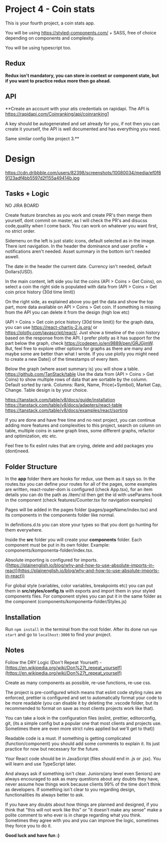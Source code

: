 
# Project 4 - Coin stats

This is your fourth project, a coin stats app.

You will be using https://styled-components.com/ + SASS, free of choice depending on components and complexity.

You will be using typescript too.

## Redux

**Redux isn't mandatory, you can store in context or component state, but if you want to practice redux more then go ahead.**


## API

**Create an account with your atis credentials on rapidapi. The API is https://rapidapi.com/Coinranking/api/coinranking1

A key should be autogenerated and set already for you, if not then you can create it yourself, the API is well documented and has everything you need.

Same similar config like project 3.**

# Design

https://cdn.dribbble.com/users/82398/screenshots/10080034/media/ef0f89123adf4bb5597d2f155a49414b.jpg

## Tasks + Logic

NO JIRA BOARD

Create feature branches as you work and create PR's then merge them yourself, dont commit on master, as I will check the PR's and disucss code,quality when I come back.
You can work on whatever you want first, no strict order.

Sidemenu on the left is just static icons, default selected as in the image. There isnt navigation.
In the header the dominance and user profile + notifications aren't needed.
Asset summary in the bottom isn't needed aswell.

The date in the header the current date. Currency isn't needed, default Dollars(USD).

In the main content, left side you list the coins (API > Coins > Get Coins), on select a coin the right side is populated with data from (API > Coins  > Get coin price history (30d time limit))

On the right side, as explained above you get the data and show the top part, more data available on API > Coins > Get coin. If something is missing from the API you can delete it from the design (high low etc)

 (API > Coins  > Get coin price history (30d time limit)) for the graph data,  you can use https://react-chartjs-2.js.org/ or https://plotly.com/javascript/react/.
 Just show a timeline of the coin history based on the response from the API. I prefer plotly as it has support for the part below the graph, check https://codepen.io/eni9889/pen/GRJGjmW.
 But, feel free to explore other options for graphs as there are many and maybe some are better than what I wrote.
 If you use plotly you might need to create a new Date() of the timestamps of every item.

Below the graph (where asset summary is) you will show a table. https://github.com/TanStack/table
Use the data from (API > Coins > Get Coins) to show multiple rows of data that are sortable by the column. Default sorted by rank. Columns: Rank, Name, Price(+Symbol), Market Cap, Change.
Table design is by your choice.

https://tanstack.com/table/v8/docs/guide/installation
https://tanstack.com/table/v8/docs/adapters/react-table
https://tanstack.com/table/v8/docs/examples/react/sorting


If you are done and have free time and no next project, you can continue adding more features and complexities to this project, search on column on table, multiple coins in same graph lines,
some different graphs, refactor and optimization, etc etc.

Feel free to fix eslint rules that are crying, delete and add packages you (dont)need.

## Folder Structure

In the **app** folder there are hooks for redux, use them as it says so. In the routes.tsx you can define your routes for all of the pages, some examples are written, react-router-dom is configured (check App.tsx), for an item details you can do the path as /item/:id then get the id with useParams hook in the component (check features/Counter.tsx for navigation examples)

Pages will be added in the pages folder (pages/pageName/index.tsx) and its components in the components folder like normal.

In definitions.d.ts you can store your types so that you dont go hunting for them everywhere.

Inside the **src** folder you will create your **components** folder. Each component must be put in its own folder. Example: components/komponenta-folder/index.tsx.

Absolute importing is configured for imports. ([https://plainenglish.io/blog/why-and-how-to-use-absolute-imports-in-react](https://plainenglish.io/blog/why-and-how-to-use-absolute-imports-in-react))

For global style (variables, color variables, breakpoints etc) you can put them in **src/styles/config.ts** with exports and import them in your styled components files. For component styles you can put it in the same folder as the component (components/komponenta-folder/Styles.js)






## Installation

Run `npm install` in the terminal from the root folder. After its done run `npm start` and go to `localhost:3000` to find your project.

## Notes

Follow the DRY Logic (Don't Repeat Yourself) - [https://en.wikipedia.org/wiki/Don%27t_repeat_yourself](https://en.wikipedia.org/wiki/Don%27t_repeat_yourself)

Create as many components as possible, re-use functions, re-use css.

The project is pre-configured which means that eslint code styling rules are enforced, prettier is configured and set to automatically format your code to be more readable (you can disable it by deleting the .vscode folder, but its recommended to format on save as most clients projects work like that).

You can take a look in the configuration files (eslint, prettier, editorconfig, git, (its a simple config but a popular one that most clients and projects use. Sometimes there are even more strict rules applied but we'll get to that))

Readable code is a must. If something is getting complicated (function/component) you should add some comments to explain it. Its just practice for now but necessary for the future.

Your React code should be in JavaScript (files should end in .js or .jsx). You will learn and use TypeScript later.

And always ask if something isn't clear. Juniors(any level even Seniors) are always encouraged to ask as many questions about any doubts they have, never assume how things work because clients 99% of the time don't think as developers. If something isn't clear to you regarding design, functionalities its always better to ask.

If you have any doubts about how things are planned and designed, if you think that "this will not work like this" or "it doesn't make any sense" make a polite comment to who ever is in charge regarding what you think. Sometimes they agree with you and you can improve the logic, sometimes they force you to do it.

**Good luck and have fun :)**
